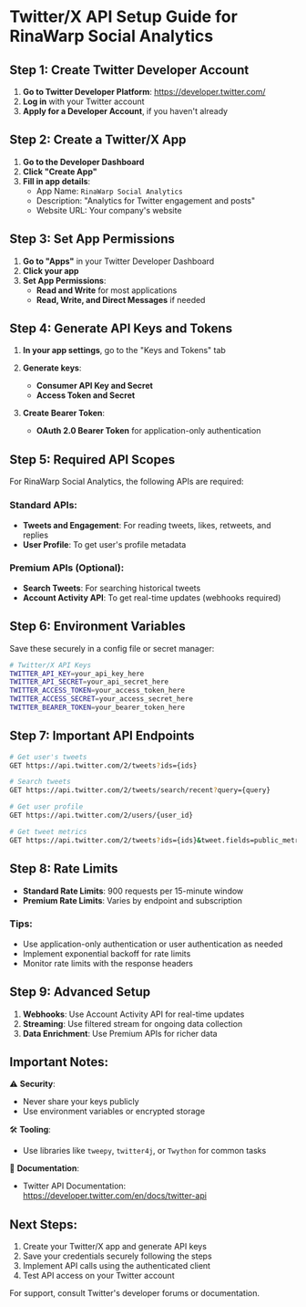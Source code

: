 # Twitter/X API Setup Guide for RinaWarp Social Analytics

## Step 1: Create Twitter Developer Account

1. **Go to Twitter Developer Platform**: https://developer.twitter.com/
2. **Log in** with your Twitter account
3. **Apply for a Developer Account**, if you haven't already

## Step 2: Create a Twitter/X App

1. **Go to the Developer Dashboard**
2. **Click "Create App"**
3. **Fill in app details**:
   - App Name: `RinaWarp Social Analytics`
   - Description: "Analytics for Twitter engagement and posts"
   - Website URL: Your company's website

## Step 3: Set App Permissions

1. **Go to "Apps"** in your Twitter Developer Dashboard
2. **Click your app**
3. **Set App Permissions**:
   - **Read and Write** for most applications
   - **Read, Write, and Direct Messages** if needed

## Step 4: Generate API Keys and Tokens

1. **In your app settings**, go to the "Keys and Tokens" tab
2. **Generate keys**:
   - **Consumer API Key and Secret**
   - **Access Token and Secret**

3. **Create Bearer Token**:
   - **OAuth 2.0 Bearer Token** for application-only authentication

## Step 5: Required API Scopes

For RinaWarp Social Analytics, the following APIs are required:

### Standard APIs:
- **Tweets and Engagement**: For reading tweets, likes, retweets, and replies
- **User Profile**: To get user's profile metadata

### Premium APIs (Optional):
- **Search Tweets**: For searching historical tweets
- **Account Activity API**: To get real-time updates (webhooks required)

## Step 6: Environment Variables

Save these securely in a config file or secret manager:

```bash
# Twitter/X API Keys
TWITTER_API_KEY=your_api_key_here
TWITTER_API_SECRET=your_api_secret_here
TWITTER_ACCESS_TOKEN=your_access_token_here
TWITTER_ACCESS_SECRET=your_access_secret_here
TWITTER_BEARER_TOKEN=your_bearer_token_here
```

## Step 7: Important API Endpoints

```bash
# Get user's tweets
GET https://api.twitter.com/2/tweets?ids={ids}

# Search tweets
GET https://api.twitter.com/2/tweets/search/recent?query={query}

# Get user profile
GET https://api.twitter.com/2/users/{user_id}

# Get tweet metrics
GET https://api.twitter.com/2/tweets?ids={ids}&tweet.fields=public_metrics
```

## Step 8: Rate Limits

- **Standard Rate Limits**: 900 requests per 15-minute window
- **Premium Rate Limits**: Varies by endpoint and subscription

### Tips:
- Use application-only authentication or user authentication as needed
- Implement exponential backoff for rate limits
- Monitor rate limits with the response headers

## Step 9: Advanced Setup

1. **Webhooks**: Use Account Activity API for real-time updates
2. **Streaming**: Use filtered stream for ongoing data collection
3. **Data Enrichment**: Use Premium APIs for richer data

## Important Notes:

⚠️ **Security**:
- Never share your keys publicly
- Use environment variables or encrypted storage

🛠️ **Tooling**:
- Use libraries like `tweepy`, `twitter4j`, or `Twython` for common tasks

📑 **Documentation**:
- Twitter API Documentation: https://developer.twitter.com/en/docs/twitter-api

## Next Steps:

1. Create your Twitter/X app and generate API keys
2. Save your credentials securely following the steps
3. Implement API calls using the authenticated client
4. Test API access on your Twitter account

For support, consult Twitter's developer forums or documentation.
